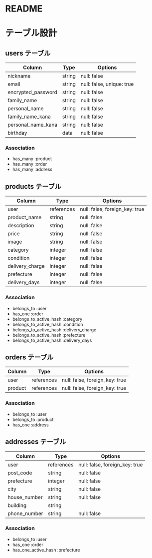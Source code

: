 # README

# テーブル設計

## users テーブル

| Column             | Type   | Options                   |
|--------------------|--------|---------------------------|
| nickname           | string | null: false               |
| email              | string | null: false, unique: true |
| encrypted_password | string | null: false               |
| family_name        | string | null: false               |
| personal_name      | string | null: false               |
| family_name_kana   | string | null: false               |
| personal_name_kana | string | null: false               |
| birthday           | data   | null: false               |

### Association

- has_many :product
- has_many :order
- has_many :address

## products テーブル

| Column          | Type       | Options                        |
|-----------------|------------|--------------------------------|
| user            | references | null: false, foreign_key: true |
| product_name    | string     | null: false                    |
| description     | string     | null: false                    |
| price           | string     | null: false                    |
| image           | string     | null: false                    |
| category        | integer    | null: false                    |
| condition       | integer    | null: false                    |
| delivery_charge | integer    | null: false                    |
| prefecture      | integer    | null: false                    |
| delivery_days   | integer    | null: false                    |


### Association

- belongs_to :user
- has_one :order
- belongs_to_active_hash :category
- belongs_to_active_hash :condition
- belongs_to_active_hash :delivery_charge
- belongs_to_active_hash :prefecture
- belongs_to_active_hash :delivery_days

## orders テーブル

| Column   | Type       | Options                        |
|----------|------------|--------------------------------|
| user     | references | null: false, foreign_key: true |
| product  | references | null: false, foreign_key: true |

### Association

- belongs_to :user
- belongs_to :product
- has_one :address

## addresses テーブル

| Column       | Type       | Options                        |
|--------------|------------|--------------------------------|
| user         | references | null: false, foreign_key: true |
| post_code    | string     | null: false                    |
| prefecture   | integer    | null: false                    |
| city         | string     | null: false                    |
| house_number | string     | null: false                    |
| building     | string     |                                |
| phone_number | string     | null: false                    |

### Association

- belongs_to :user
- has_one :order
- has_one_active_hash :prefecture

